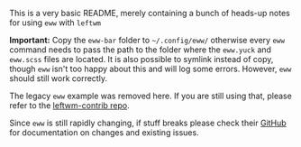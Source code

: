 This is a very basic README, merely containing a bunch of heads-up notes for using `eww` with `leftwm`

**Important:**
Copy the `eww-bar` folder to `~/.config/eww/` otherwise every `eww` command needs to pass the path to the folder where the `eww.yuck` and `eww.scss` files are located.
It is also possible to symlink instead of copy, though `eww` isn't too happy about this and will log some errors. However, `eww` should still work correctly.

The legacy `eww` example was removed here. If you are still using that, please refer to the [leftwm-contrib repo](https://github.com/leftwm/leftwm-contrib/tree/main/examples/basic_eww/legacy_eww_xml_config).

Since `eww` is still rapidly changing, if stuff breaks please check their [GitHub](https://github.com/elkowar/eww) for documentation on changes and existing issues.
